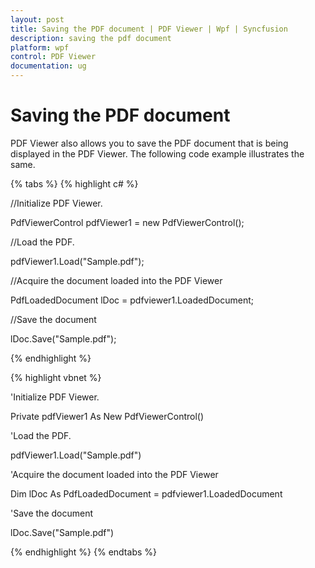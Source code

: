 ```yaml
---
layout: post
title: Saving the PDF document | PDF Viewer | Wpf | Syncfusion
description: saving the pdf document
platform: wpf
control: PDF Viewer
documentation: ug
---
```


# Saving the PDF document

PDF Viewer also allows you to save the PDF document that is being displayed in the PDF Viewer. The following code example illustrates the same.

{% tabs %}
{% highlight c# %}

//Initialize PDF Viewer.

PdfViewerControl pdfViewer1 = new PdfViewerControl();



//Load the PDF.

pdfViewer1.Load("Sample.pdf");


//Acquire the document loaded into the PDF Viewer

PdfLoadedDocument lDoc = pdfviewer1.LoadedDocument;



//Save the document

lDoc.Save("Sample.pdf");

{% endhighlight %}

{% highlight vbnet %}

'Initialize PDF Viewer.

Private pdfViewer1 As New PdfViewerControl()



'Load the PDF.

pdfViewer1.Load("Sample.pdf")

'Acquire the document loaded into the PDF Viewer

Dim lDoc As PdfLoadedDocument = pdfviewer1.LoadedDocument



'Save the document

lDoc.Save("Sample.pdf")

{% endhighlight %}
{% endtabs %}
